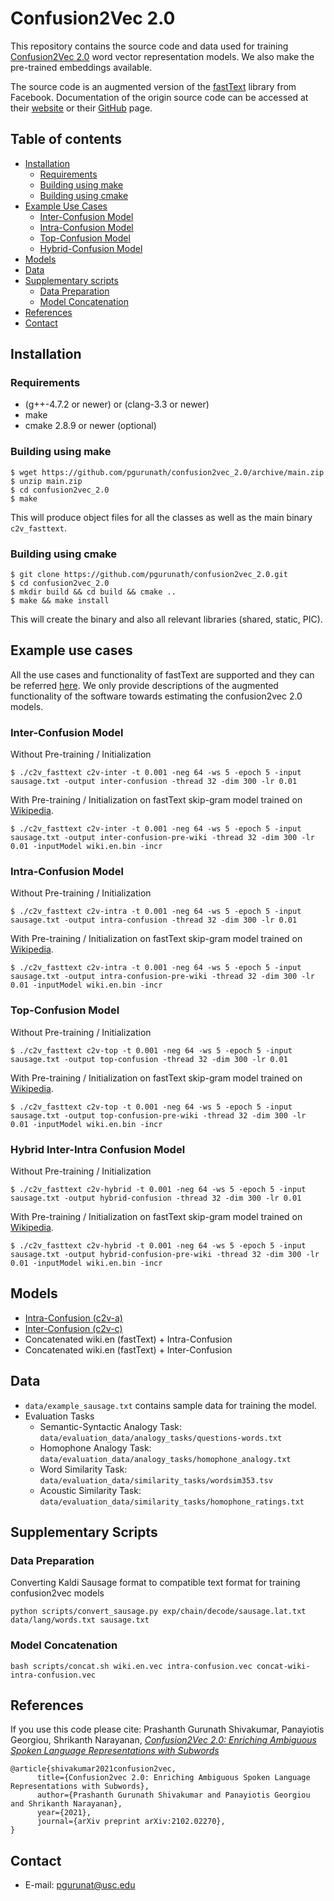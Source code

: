 # Confusion2Vec 2.0
This repository contains the source code and data used for training [Confusion2Vec 2.0](https://arxiv.org/abs/2102.02270) word vector representation models. We also make the pre-trained embeddings available.

The source code is an augmented version of the [fastText](https://fasttext.cc/) library from Facebook. Documentation of the origin source code can be accessed at their [website](https://fasttext.cc) or their [GitHub](https://github.com/facebookresearch/fastText) page.

## Table of contents

* [Installation](#installation)
   * [Requirements](#requirements)
   * [Building using make](#building-using-make)
   * [Building using cmake](#building-using-cmake)
* [Example Use Cases](#example-use-cases)
   * [Inter-Confusion Model](#inter-confusion-model)
   * [Intra-Confusion Model](#intra-confusion-model)
   * [Top-Confusion Model](#top-confusion-model)
   * [Hybrid-Confusion Model](#hybrid-confusion-model)
* [Models](#models)
* [Data](#data)
* [Supplementary scripts](#supplementary-scripts)
   * [Data Preparation](#data-preperation)
   * [Model Concatenation](#model-concatenation)
* [References](#references)
* [Contact](#contact)

## Installation
### Requirements
 
* (g++-4.7.2 or newer) or (clang-3.3 or newer)
* make
* cmake 2.8.9 or newer (optional)

### Building using make

```
$ wget https://github.com/pgurunath/confusion2vec_2.0/archive/main.zip
$ unzip main.zip
$ cd confusion2vec_2.0
$ make
```

This will produce object files for all the classes as well as the main binary `c2v_fasttext`.

### Building using cmake

```
$ git clone https://github.com/pgurunath/confusion2vec_2.0.git
$ cd confusion2vec_2.0
$ mkdir build && cd build && cmake ..
$ make && make install
```

This will create the binary and also all relevant libraries (shared, static, PIC).

## Example use cases
All the use cases and functionality of fastText are supported and they can be referred [here](https://github.com/facebookresearch/fastText). We only provide descriptions of the augmented functionality of the software towards estimating the confusion2vec 2.0 models.

### Inter-Confusion Model
Without Pre-training / Initialization
```
$ ./c2v_fasttext c2v-inter -t 0.001 -neg 64 -ws 5 -epoch 5 -input sausage.txt -output inter-confusion -thread 32 -dim 300 -lr 0.01
```

With Pre-training / Initialization on fastText skip-gram model trained on [Wikipedia](https://fasttext.cc/docs/en/pretrained-vectors.html).
```
$ ./c2v_fasttext c2v-inter -t 0.001 -neg 64 -ws 5 -epoch 5 -input sausage.txt -output inter-confusion-pre-wiki -thread 32 -dim 300 -lr 0.01 -inputModel wiki.en.bin -incr
```

### Intra-Confusion Model
Without Pre-training / Initialization
```
$ ./c2v_fasttext c2v-intra -t 0.001 -neg 64 -ws 5 -epoch 5 -input sausage.txt -output intra-confusion -thread 32 -dim 300 -lr 0.01
```

With Pre-training / Initialization on fastText skip-gram model trained on [Wikipedia](https://fasttext.cc/docs/en/pretrained-vectors.html).
```
$ ./c2v_fasttext c2v-intra -t 0.001 -neg 64 -ws 5 -epoch 5 -input sausage.txt -output intra-confusion-pre-wiki -thread 32 -dim 300 -lr 0.01 -inputModel wiki.en.bin -incr
```

### Top-Confusion Model
Without Pre-training / Initialization
```
$ ./c2v_fasttext c2v-top -t 0.001 -neg 64 -ws 5 -epoch 5 -input sausage.txt -output top-confusion -thread 32 -dim 300 -lr 0.01
```

With Pre-training / Initialization on fastText skip-gram model trained on [Wikipedia](https://fasttext.cc/docs/en/pretrained-vectors.html).
```
$ ./c2v_fasttext c2v-top -t 0.001 -neg 64 -ws 5 -epoch 5 -input sausage.txt -output top-confusion-pre-wiki -thread 32 -dim 300 -lr 0.01 -inputModel wiki.en.bin -incr
```

### Hybrid Inter-Intra Confusion Model 
Without Pre-training / Initialization
```
$ ./c2v_fasttext c2v-hybrid -t 0.001 -neg 64 -ws 5 -epoch 5 -input sausage.txt -output hybrid-confusion -thread 32 -dim 300 -lr 0.01
```

With Pre-training / Initialization on fastText skip-gram model trained on [Wikipedia](https://fasttext.cc/docs/en/pretrained-vectors.html).
```
$ ./c2v_fasttext c2v-hybrid -t 0.001 -neg 64 -ws 5 -epoch 5 -input sausage.txt -output hybrid-confusion-pre-wiki -thread 32 -dim 300 -lr 0.01 -inputModel wiki.en.bin -incr
```

## Models
* [Intra-Confusion (c2v-a)](https://drive.google.com/file/d/1Y1WZ14SZ3ErHNwg8yc2P_Vuxk4j9awzW/view?usp=sharing)
* [Inter-Confusion (c2v-c)](https://drive.google.com/file/d/1kiVrZMa3UGBxHLq7GCkvtXMaTe-MXJBq/view?usp=sharing)
* Concatenated wiki.en (fastText) + Intra-Confusion
* Concatenated wiki.en (fastText) + Inter-Confusion

## Data
* `data/example_sausage.txt` contains sample data for training the model.
* Evaluation Tasks
   * Semantic-Syntactic Analogy Task: `data/evaluation_data/analogy_tasks/questions-words.txt`
   * Homophone Analogy Task: `data/evaluation_data/analogy_tasks/homophone_analogy.txt`
   * Word Similarity Task: `data/evaluation_data/similarity_tasks/wordsim353.tsv`
   * Acoustic Similarity Task: `data/evaluation_data/similarity_tasks/homophone_ratings.txt`

## Supplementary Scripts
### Data Preparation
Converting Kaldi Sausage format to compatible text format for training confusion2vec models
```
python scripts/convert_sausage.py exp/chain/decode/sausage.lat.txt data/lang/words.txt sausage.txt
```

### Model Concatenation
```
bash scripts/concat.sh wiki.en.vec intra-confusion.vec concat-wiki-intra-confusion.vec
```

## References
If you use this code please cite:
Prashanth Gurunath Shivakumar, Panayiotis Georgiou, Shrikanth Narayanan, [*Confusion2Vec 2.0: Enriching Ambiguous Spoken Language Representations with Subwords*](https://arxiv.org/abs/2102.02270)
```
@article{shivakumar2021confusion2vec,
      title={Confusion2vec 2.0: Enriching Ambiguous Spoken Language Representations with Subwords}, 
      author={Prashanth Gurunath Shivakumar and Panayiotis Georgiou and Shrikanth Narayanan},
      year={2021},
      journal={arXiv preprint arXiv:2102.02270},
}
```
## Contact
* E-mail: [pgurunat@usc.edu](mailto:pgurunat@usc.edu)
